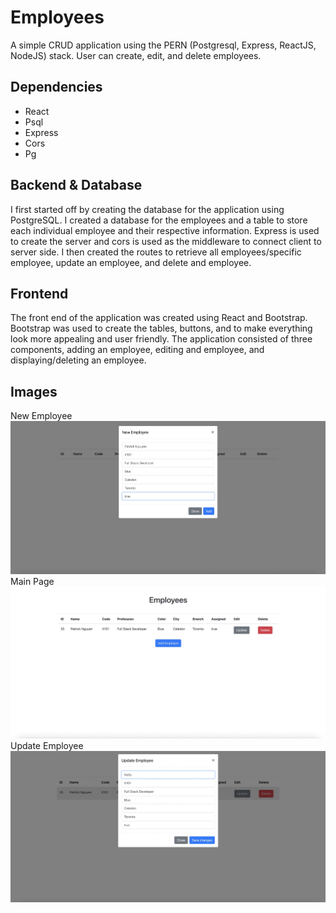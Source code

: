 # Employees

A simple CRUD application using the PERN (Postgresql, Express, ReactJS, NodeJS) stack. User can create, edit, and delete employees. 

## Dependencies
- React
- Psql
- Express
- Cors
- Pg

## Backend & Database
I first started off by creating the database for the application using PostgreSQL. I created a database for the employees and a table to store each individual employee and their respective information. 
Express is used to create the server and cors is used as the middleware to connect client to server side. I then created the routes to retrieve all employees/specific employee, update an employee, and delete and employee. 

## Frontend
The front end of the application was created using React and Bootstrap. Bootstrap was used to create the tables, buttons, and to make everything look more appealing and user friendly. The application consisted of three components, adding an employee, editing and employee, and displaying/deleting an employee. 

## Images
New Employee
![new](https://github.com/patar-nguyen/employees/blob/master/client/public/images/new.jpg?raw=true)
Main Page
![main](https://github.com/patar-nguyen/employees/blob/master/client/public/images/main.jpg?raw=true)
Update Employee
![update](https://github.com/patar-nguyen/employees/blob/master/client/public/images/update.jpg)